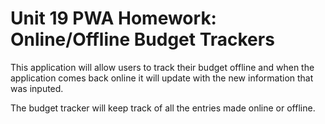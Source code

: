 # Unit 19 PWA Homework: Online/Offline Budget Trackers

This application will allow users to track their budget offline and when the application comes back online it will update with the new information that was inputed. 

The budget tracker will keep track of all the entries made online or offline.